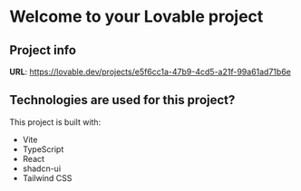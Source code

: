 # Welcome to your Lovable project

## Project info

**URL**: https://lovable.dev/projects/e5f6cc1a-47b9-4cd5-a21f-99a61ad71b6e

## Technologies are used for this project?

This project is built with:

- Vite
- TypeScript
- React
- shadcn-ui
- Tailwind CSS
